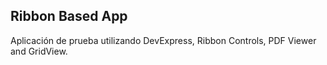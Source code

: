 ## Ribbon Based App

Aplicación de prueba utilizando DevExpress, Ribbon Controls, PDF Viewer and GridView.